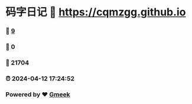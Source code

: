 # 码字日记 :link: https://cqmzgg.github.io 
### :page_facing_up: [9](https://cqmzgg.github.io/tag.html) 
### :speech_balloon: 0 
### :hibiscus: 21704 
### :alarm_clock: 2024-04-12 17:24:52 
### Powered by :heart: [Gmeek](https://github.com/Meekdai/Gmeek)
